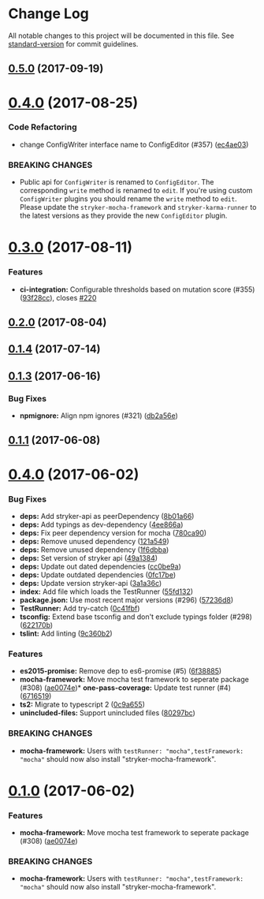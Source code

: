 # Change Log

All notable changes to this project will be documented in this file.
See [standard-version](https://github.com/conventional-changelog/standard-version) for commit guidelines.

<a name="0.5.0"></a>
## [0.5.0](https://github.com/stryker-mutator/stryker/compare/stryker-mocha-framework@0.4.0...stryker-mocha-framework@0.5.0) (2017-09-19)




<a name="0.4.0"></a>
# [0.4.0](https://github.com/stryker-mutator/stryker/compare/stryker-mocha-framework@0.3.0...stryker-mocha-framework@0.4.0) (2017-08-25)


### Code Refactoring

* change ConfigWriter interface name to ConfigEditor (#357) ([ec4ae03](https://github.com/stryker-mutator/stryker/commit/ec4ae03))


### BREAKING CHANGES

* Public api for `ConfigWriter` is renamed to `ConfigEditor`. The corresponding `write` method is renamed to `edit`. If you're using custom `ConfigWriter` plugins you should rename the `write` method to `edit`. Please update the `stryker-mocha-framework` and `stryker-karma-runner` to the latest versions as they provide the new `ConfigEditor` plugin.




<a name="0.3.0"></a>
# [0.3.0](https://github.com/stryker-mutator/stryker/compare/stryker-mocha-framework@0.2.0...stryker-mocha-framework@0.3.0) (2017-08-11)


### Features

* **ci-integration:** Configurable thresholds based on mutation score (#355) ([93f28cc](https://github.com/stryker-mutator/stryker/commit/93f28cc)), closes [#220](https://github.com/stryker-mutator/stryker/issues/220)




<a name="0.2.0"></a>
## [0.2.0](https://github.com/stryker-mutator/stryker/compare/stryker-mocha-framework@0.1.4...stryker-mocha-framework@0.2.0) (2017-08-04)




<a name="0.1.4"></a>
## [0.1.4](https://github.com/stryker-mutator/stryker/compare/stryker-mocha-framework@0.1.3...stryker-mocha-framework@0.1.4) (2017-07-14)




<a name="0.1.3"></a>
## [0.1.3](https://github.com/stryker-mutator/stryker/compare/stryker-mocha-framework@0.1.2...stryker-mocha-framework@0.1.3) (2017-06-16)


### Bug Fixes

* **npmignore:** Align npm ignores (#321) ([db2a56e](https://github.com/stryker-mutator/stryker/commit/db2a56e))




<a name="0.1.1"></a>
## [0.1.1](https://github.com/stryker-mutator/stryker/compare/stryker-mocha-framework@0.1.0...stryker-mocha-framework@0.1.1) (2017-06-08)




<a name="0.4.0"></a>
# [0.4.0](https://github.com/stryker-mutator/stryker/compare/stryker-mocha-runner@0.4.0...stryker-mocha-runner@0.4.0) (2017-06-02)

### Bug Fixes

* **deps:** Add stryker-api as peerDependency ([8b01a66](https://github.com/stryker-mutator/stryker/commit/8b01a66))
* **deps:** Add typings as dev-dependency ([4ee866a](https://github.com/stryker-mutator/stryker/commit/4ee866a))
* **deps:** Fix peer dependency version for mocha ([780ca90](https://github.com/stryker-mutator/stryker/commit/780ca90))
* **deps:** Remove unused dependency ([121a549](https://github.com/stryker-mutator/stryker/commit/121a549))
* **deps:** Remove unused dependency ([1f6dbba](https://github.com/stryker-mutator/stryker/commit/1f6dbba))
* **deps:** Set version of stryker api ([49a1384](https://github.com/stryker-mutator/stryker/commit/49a1384))
* **deps:** Update out dated dependencies ([cc0be9a](https://github.com/stryker-mutator/stryker/commit/cc0be9a))
* **deps:** Update outdated dependencies ([0fc17be](https://github.com/stryker-mutator/stryker/commit/0fc17be))
* **deps:** Update version stryker-api ([3a1a36c](https://github.com/stryker-mutator/stryker/commit/3a1a36c))
* **index:** Add file which loads the TestRunner ([55fd132](https://github.com/stryker-mutator/stryker/commit/55fd132))
* **package.json:** Use most recent major versions (#296) ([57236d8](https://github.com/stryker-mutator/stryker/commit/57236d8))
* **TestRunner:** Add try-catch ([0c41fbf](https://github.com/stryker-mutator/stryker/commit/0c41fbf))
* **tsconfig:** Extend base tsconfig and don't exclude typings folder (#298) ([622170b](https://github.com/stryker-mutator/stryker/commit/622170b))
* **tslint:** Add linting ([9c360b2](https://github.com/stryker-mutator/stryker/commit/9c360b2))


### Features

* **es2015-promise:** Remove dep to es6-promise (#5) ([6f38885](https://github.com/stryker-mutator/stryker/commit/6f38885))
* **mocha-framework:** Move mocha test framework to seperate package (#308) ([ae0074e](https://github.com/stryker-mutator/stryker/commit/ae0074e))* **one-pass-coverage:** Update test runner (#4) ([6716519](https://github.com/stryker-mutator/stryker/commit/6716519))
* **ts2:** Migrate to typescript 2 ([0c9a655](https://github.com/stryker-mutator/stryker/commit/0c9a655))
* **unincluded-files:** Support unincluded files ([80297bc](https://github.com/stryker-mutator/stryker/commit/80297bc))

### BREAKING CHANGES

* **mocha-framework:** Users with `testRunner: "mocha",testFramework: "mocha"` should now also install "stryker-mocha-framework".

<a name="0.1.0"></a>
# [0.1.0](https://github.com/stryker-mutator/stryker/compare/stryker-mocha-framework@0.1.0...stryker-mocha-framework@0.1.0) (2017-06-02)


### Features

* **mocha-framework:** Move mocha test framework to seperate package (#308) ([ae0074e](https://github.com/stryker-mutator/stryker/commit/ae0074e))


### BREAKING CHANGES

* **mocha-framework:** Users with `testRunner: "mocha",testFramework: "mocha"` should now also install "stryker-mocha-framework".
